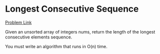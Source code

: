 <h1>Longest Consecutive Sequence</h1>

[Problem Link](https://leetcode.com/problems/longest-consecutive-sequence/)

Given an unsorted array of integers nums, return the length of the longest consecutive elements sequence.

You must write an algorithm that runs in O(n) time.

